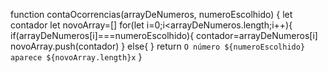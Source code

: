function contaOcorrencias(arrayDeNumeros, numeroEscolhido) {
    let contador
    let novoArray=[]
for(let i=0;i<arrayDeNumeros.length;i++){
    if(arrayDeNumeros[i]===numeroEscolhido){
        contador=arrayDeNumeros[i]
        novoArray.push(contador)
    }
    else{
}
 return `O número ${numeroEscolhido} aparece ${novoArray.length}x`
}